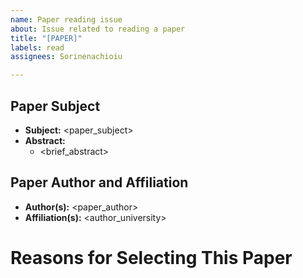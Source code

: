 ```yaml
---
name: Paper reading issue
about: Issue related to reading a paper
title: "[PAPER]"
labels: read
assignees: Sorinenachioiu

---
```


## Paper Subject
- **Subject:** <paper_subject>
- **Abstract:** 
  - <brief_abstract>

## Paper Author and Affiliation
- **Author(s):** <paper_author>
- **Affiliation(s):** <author_university>

# Reasons for Selecting This Paper
<reasons>
